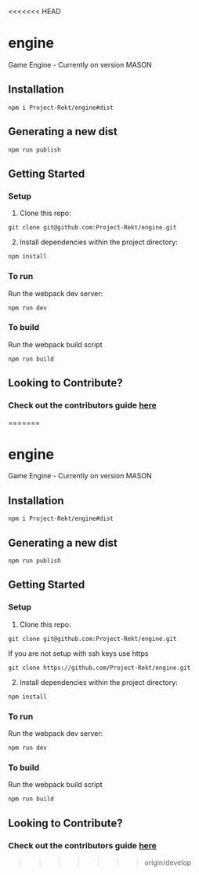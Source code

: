 <<<<<<< HEAD
# engine
Game Engine - Currently on version MASON

## Installation
```
npm i Project-Rekt/engine#dist
```

## Generating a new dist
```
npm run publish
```

## Getting Started
### Setup
1. Clone this repo:
```
git clone git@github.com:Project-Rekt/engine.git
```

2. Install dependencies within the project directory: 
```
npm install
```

### To run 
Run the webpack dev server:
```
npm run dev
```

### To build 
Run the webpack build script
```
npm run build
```

## Looking to Contribute?
### Check out the contributors guide [here](docs/contributions.md)
=======
# engine
Game Engine - Currently on version MASON

## Installation
```
npm i Project-Rekt/engine#dist
```

## Generating a new dist
```
npm run publish
```

## Getting Started
### Setup
1. Clone this repo:
```
git clone git@github.com:Project-Rekt/engine.git
```

If you are not setup with ssh keys use https
```
git clone https://github.com/Project-Rekt/engine.git
```

2. Install dependencies within the project directory: 
```
npm install
```

### To run 
Run the webpack dev server:
```
npm run dev
```

### To build 
Run the webpack build script
```
npm run build
```

## Looking to Contribute?
### Check out the contributors guide [here](docs/contributions.md)
>>>>>>> origin/develop
